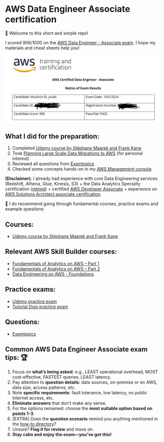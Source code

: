# AWS Data Engineer Associate certification

👋 Welcome to this short and simple repo!

I scored 906/1000 on the [AWS Data Engineer - Associate exam](https://aws.amazon.com/certification/certified-data-engineer-associate/). I hope my materials and cheat sheets help you!

![My exam score](/images/score.JPG)

## What I did for the preparation:

1. Completed [Udemy course by Stéphane Maarek and Frank Kane](https://www.udemy.com/course/aws-data-engineer/?couponCode=24T6MT102824)
2. Took [Planning Large Scale Data Migrations to AWS](https://explore.skillbuilder.aws/learn/course/15545/) (for personal interest)
3. Reviewed all questions from [Examtopics](https://www.examtopics.com/exams/amazon/aws-certified-data-engineer-associate-dea-c01/)
4. Checked some concepts hands-on in my [AWS Management console](https://aws.amazon.com/console/)

**(Disclaimer)**: I already had experience with core Data Engineering services (Redshift, Athena, Glue, Kinesis, S3) + the Data Analytics Specialty certification ([retired](https://aws.amazon.com/blogs/training-and-certification/aws-certification-retirements-and-launches/)) + certified [AWS Developer Associate](https://aws.amazon.com/certification/certified-developer-associate/) + experience on [AWS Solutions Architect associate certification](https://aws.amazon.com/certification/certified-solutions-architect-associate/).

📌 I do recommend going through fundamental courses, practice exams and example questions:

## Courses:

- [Udemy course by Stéphane Maarek and Frank Kane](https://www.udemy.com/course/aws-data-engineer/)

## Relevant AWS Skill Builder courses:

- [Fundamentals of Analytics on AWS – Part 1](https://explore.skillbuilder.aws/learn/course/internal/view/elearning/18437/fundamentals-of-analytics-on-aws-part-1)
- [Fundamentals of Analytics on AWS – Part 2](https://explore.skillbuilder.aws/learn/course/internal/view/elearning/18440/fundamentals-of-analytics-on-aws-part-2)
- [Data Engineering on AWS - Foundations](https://explore.skillbuilder.aws/learn/course/internal/view/elearning/19747/data-engineering-on-aws-foundations)

## Practice exams:

- [Udemy practice exam](https://www.udemy.com/course/practice-exams-aws-certified-data-engineer-associate-r/)
- [Tutorial Dojo practice exam](https://portal.tutorialsdojo.com/courses/aws-certified-data-engineer-associate-practice-exam-dea-c01/)

## Questions:

- [Examtopics](https://www.examtopics.com/exams/amazon/aws-certified-data-engineer-associate-dea-c01/)

## Common AWS Data Engineer Associate exam tips: 🏆

1. Focus on **what’s being asked**: e.g., LEAST operational overhead, MOST cost-effective, FASTEST queries, LEAST latency.
2. Pay attention to **question details**: data sources, on-premise or on AWS, data size, access patterns, etc.
3. Note **specific requirements**: fault tolerance, low latency, no public Internet access, etc.
4. **Eliminate answers** that don't make any sense.
5. For the options remained: choose the **most suitable option based on points 1-3**.
6. [EXTRA] Does the **question scenario** remind you anything mentioned in the [how-to directory](https://github.com/m-elyoubi/AWS-Data-Engineer-Certification)?
7. Unsure? **Flag it for review** and move on.
8. **Stay calm and enjoy the exam—you've got this!**
